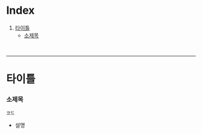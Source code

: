 
# Index

1. [타이틀](#타이틀)
    - [소제목](#소제목)

<br>

----------------------------------------------------------------------------
# 타이틀

### 소제목

```
코드
```
- 설명